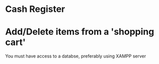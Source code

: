# Cash Register
# Add/Delete items from a 'shopping cart'
You must have access to a databse, preferably using XAMPP server 

